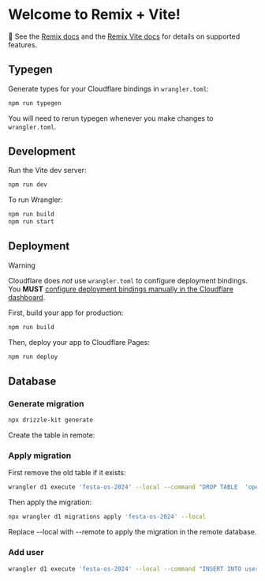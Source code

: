# Welcome to Remix + Vite!

📖 See the [Remix docs](https://remix.run/docs) and the [Remix Vite docs](https://remix.run/docs/en/main/guides/vite) for details on supported features.

## Typegen

Generate types for your Cloudflare bindings in `wrangler.toml`:

```sh
npm run typegen
```

You will need to rerun typegen whenever you make changes to `wrangler.toml`.

## Development

Run the Vite dev server:

```sh
npm run dev
```

To run Wrangler:

```sh
npm run build
npm run start
```

## Deployment

> [!WARNING]  
> Cloudflare does _not_ use `wrangler.toml` to configure deployment bindings.
> You **MUST** [configure deployment bindings manually in the Cloudflare dashboard][bindings].

First, build your app for production:

```sh
npm run build
```

Then, deploy your app to Cloudflare Pages:

```sh
npm run deploy
```

[bindings]: https://developers.cloudflare.com/pages/functions/bindings/

## Database

### Generate migration

```sh
npx drizzle-kit generate
```

Create the table in remote:

### Apply migration

First remove the old table if it exists:

```sh	
wrangler d1 execute 'festa-os-2024' --local --command "DROP TABLE  'open_source_projects'"
```

Then apply the migration:

```sh
npx wrangler d1 migrations apply 'festa-os-2024' --local
```

Replace --local with --remote to apply the migration in the remote database.

### Add user

```sh
wrangler d1 execute 'festa-os-2024' --local --command "INSERT INTO users (id, email, password ) VALUES (1, '----', '----');"
```